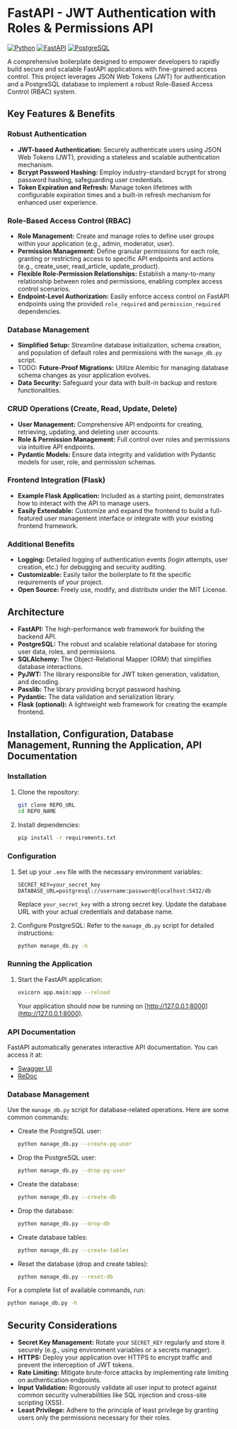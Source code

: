 # FastAPI - JWT Authentication with Roles & Permissions API

[![Python](https://img.shields.io/badge/python-3.8+-blue.svg)](https://www.python.org/)
[![FastAPI](https://img.shields.io/badge/FastAPI-0.95.0-green)](https://fastapi.tiangolo.com/)
[![PostgreSQL](https://img.shields.io/badge/PostgreSQL-15.3-blue)](https://www.postgresql.org/)

A comprehensive boilerplate designed to empower developers to rapidly build secure and scalable FastAPI applications with fine-grained access control. This project leverages JSON Web Tokens (JWT) for authentication and a PostgreSQL database to implement a robust Role-Based Access Control (RBAC) system.

## Key Features & Benefits

### Robust Authentication

- **JWT-based Authentication:** Securely authenticate users using JSON Web Tokens (JWT), providing a stateless and scalable authentication mechanism.
- **Bcrypt Password Hashing:** Employ industry-standard bcrypt for strong password hashing, safeguarding user credentials.
- **Token Expiration and Refresh:** Manage token lifetimes with configurable expiration times and a built-in refresh mechanism for enhanced user experience.

### Role-Based Access Control (RBAC)

- **Role Management:** Create and manage roles to define user groups within your application (e.g., admin, moderator, user).
- **Permission Management:** Define granular permissions for each role, granting or restricting access to specific API endpoints and actions (e.g., create_user, read_article, update_product).
- **Flexible Role-Permission Relationships:** Establish a many-to-many relationship between roles and permissions, enabling complex access control scenarios.
- **Endpoint-Level Authorization:** Easily enforce access control on FastAPI endpoints using the provided `role_required` and `permission_required` dependencies.

### Database Management

- **Simplified Setup:** Streamline database initialization, schema creation, and population of default roles and permissions with the `manage_db.py` script.
- TODO: **Future-Proof Migrations:** Utilize Alembic for managing database schema changes as your application evolves.
- **Data Security:** Safeguard your data with built-in backup and restore functionalities.

### CRUD Operations (Create, Read, Update, Delete)

- **User Management:** Comprehensive API endpoints for creating, retrieving, updating, and deleting user accounts.
- **Role & Permission Management:** Full control over roles and permissions via intuitive API endpoints.
- **Pydantic Models:** Ensure data integrity and validation with Pydantic models for user, role, and permission schemas.

### Frontend Integration (Flask)

- **Example Flask Application:** Included as a starting point, demonstrates how to interact with the API to manage users.
- **Easily Extendable:** Customize and expand the frontend to build a full-featured user management interface or integrate with your existing frontend framework.

### Additional Benefits

- **Logging:** Detailed logging of authentication events (login attempts, user creation, etc.) for debugging and security auditing.
- **Customizable:**  Easily tailor the boilerplate to fit the specific requirements of your project.
- **Open Source:** Freely use, modify, and distribute under the MIT License.

## Architecture

- **FastAPI:**  The high-performance web framework for building the backend API.
- **PostgreSQL:** The robust and scalable relational database for storing user data, roles, and permissions.
- **SQLAlchemy:** The Object-Relational Mapper (ORM) that simplifies database interactions.
- **PyJWT:** The library responsible for JWT token generation, validation, and decoding.
- **Passlib:** The library providing bcrypt password hashing.
- **Pydantic:** The data validation and serialization library.
- **Flask (optional):** A lightweight web framework for creating the example frontend.

## Installation, Configuration, Database Management, Running the Application, API Documentation


### Installation

1. Clone the repository:
    ```bash
    git clone REPO_URL
    cd REPO_NAME
    ```

2. Install dependencies:
    ```bash
    pip install -r requirements.txt
    ```

### Configuration

1. Set up your `.env` file with the necessary environment variables:
    ```env
    SECRET_KEY=your_secret_key
    DATABASE_URL=postgresql://username:password@localhost:5432/db
    ```
    Replace `your_secret_key` with a strong secret key. Update the database URL with your actual credentials and database name.

2. Configure PostgreSQL:
    Refer to the `manage_db.py` script for detailed instructions:
    ```bash
    python manage_db.py -h
    ```

### Running the Application

1. Start the FastAPI application:
    ```bash
    uvicorn app.main:app --reload
    ```
    Your application should now be running on [http://127.0.0.1:8000](http://127.0.0.1:8000).

### API Documentation

FastAPI automatically generates interactive API documentation. You can access it at:
- [Swagger UI](http://127.0.0.1:8000/docs)
- [ReDoc](http://127.0.0.1:8000/redoc)

### Database Management

Use the `manage_db.py` script for database-related operations. Here are some common commands:

- Create the PostgreSQL user:
    ```bash
    python manage_db.py --create-pg-user
    ```
- Drop the PostgreSQL user:
    ```bash
    python manage_db.py --drop-pg-user
    ```
- Create the database:
    ```bash
    python manage_db.py --create-db
    ```
- Drop the database:
    ```bash
    python manage_db.py --drop-db
    ```
- Create database tables:
    ```bash
    python manage_db.py --create-tables
    ```
- Reset the database (drop and create tables):
    ```bash
    python manage_db.py --reset-db
    ```

For a complete list of available commands, run:
```bash
python manage_db.py -h
```
## Security Considerations

- **Secret Key Management:** Rotate your `SECRET_KEY` regularly and store it securely (e.g., using environment variables or a secrets manager).
- **HTTPS:** Deploy your application over HTTPS to encrypt traffic and prevent the interception of JWT tokens.
- **Rate Limiting:** Mitigate brute-force attacks by implementing rate limiting on authentication endpoints.
- **Input Validation:** Rigorously validate all user input to protect against common security vulnerabilities like SQL injection and cross-site scripting (XSS).
- **Least Privilege:** Adhere to the principle of least privilege by granting users only the permissions necessary for their roles.

